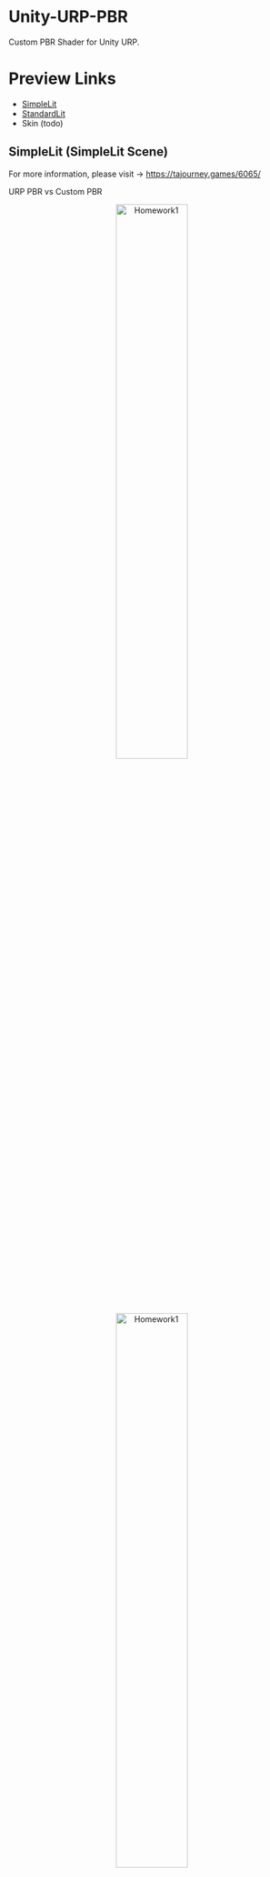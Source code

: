# Unity-URP-PBR

 Custom PBR Shader for Unity URP.
 
# Preview Links
- [SimpleLit](https://github.com/Nuomi-Chobits/Unity-URP-PBR#simplelit-simplelit-scene)
- [StandardLit](https://github.com/Nuomi-Chobits/Unity-URP-PBR#standardlitlit-scene)
- Skin (todo)

## SimpleLit (SimpleLit Scene)
For more information, please visit -> https://tajourney.games/6065/

URP PBR vs Custom PBR
<div align=center><img src="https://user-images.githubusercontent.com/89976115/221221242-8f6f09b2-ebf8-41bf-9de4-b3d35de0acc2.png" width="50%" alt="Homework1"></div>
<div align=center><img src="https://user-images.githubusercontent.com/89976115/221221252-c3b46605-5a88-4a9e-aa4c-364377f758b0.png" width="50%" alt="Homework1"></div>

## StandardLit(Lit Scene)
For more information, please visit -> 

https://tajourney.games/6112/ 

https://tajourney.games/6234/

#### SH
<div align=center><img src="https://user-images.githubusercontent.com/89976115/221413214-b4331c6e-236a-45bc-8228-36f73a7f76dd.png" width="50%" alt="Homework1"></div>

#### IBL
SpecularOcclusion Off:
<div align=center><img src="https://user-images.githubusercontent.com/89976115/221413278-d2c17cf5-e5c1-42a8-b289-8079ec73c555.png" width="50%" alt="Homework1"></div>
SpecularOcclusion ON: (GetSpecularOcclusionFromAmbientOcclusio + AOMultiBounce)
<div align=center><img src="https://user-images.githubusercontent.com/89976115/221413285-4e3a2a34-96be-44eb-973b-bc7c2bbce097.png" width="50%" alt="Homework1"></div>

URP PBR vs Custom PBR
<div align=center><img src="https://user-images.githubusercontent.com/89976115/221413746-56ff9b90-7823-462b-8dfd-546a129005a8.png" width="50%" alt="Homework1"></div>

Lit Scene 2:
<div align=center><img src="https://user-images.githubusercontent.com/89976115/221528484-1b7352a1-209d-46f2-8cd9-c987ff8b8186.png" width="50%" alt="Homework1"></div>

